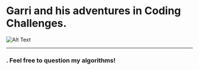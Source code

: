# Garri and his adventures in Coding Challenges.

![Alt Text](https://media.giphy.com/media/LmNwrBhejkK9EFP504/giphy.gif)

---
### . Feel free to question my algorithms!
